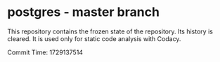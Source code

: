 # postgres - master branch

This repository contains the frozen state of the repository.
Its history is cleared. It is used only for static code
analysis with Codacy.

Commit Time: 1729137514